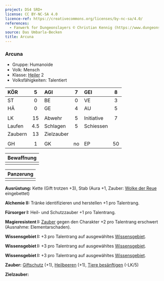 ```yaml
---
project: DS4 SRD+
license: CC BY-NC-SA 4.0
licence-ref: https://creativecommons.org/licenses/by-nc-sa/4.0/
references: 
  - Fanwerk for Dungeonslayers © Christian Kennig (https://www.dungeonslayers.net/)
source: Das Umbarla-Becken
title: Arcuna
---
```


### Arcuna

- Gruppe: Humanoide
- Volk: Mensch
- Klasse: [Heiler](../../grw/charaktere-klasse-heiler.md) 2
- Volksfähigkeiten: Talentiert

| KÖR     |  5  | AGI        |  7  | GEI        |  8  |
| :------ | :-: | :--------- | :-: | :--------- | :-: |
| ST      |  0  | BE         |  0  | VE         |  3  |
| HÄ      |  0  | GE         |  4  | AU         |  5  |
|         |     |            |     |            |     |
| LK      | 15  | Abwehr     |  5  | Initiative |  7  |
| Laufen  | 4.5 | Schlagen   |  5  | Schiessen  |     |
| Zaubern | 13  | Zielzauber |     |            |     |
|         |     |            |     |            |     |
| GH      |  1  | GK         | no  | EP         | 50  |

| Bewaffnung |
| :--------: |
|            |

| Panzerung |
| :-------: |
|           |

**Ausrüstung:** Kette (Gift trotzen +3), Stab (Aura +1, Zauber: [Wolke der Reue](../../grw/zauber/wolke-der-reue.md) eingebettet)

**Alchemie II:** Tränke identifizieren und herstellen +1 pro Talentrang.

**Fürsorger I:** Heil- und Schutzzauber +1 pro Talentrang.

**Magieresistent I:** [Zauber](../../fanwerk/zauber/zauber.md) gegen den Charakter +2 pro Talentrang erschwert (Ausnahme: Elementarschaden).

**Wissensgebiet I:** +3 pro Talentrang auf ausgewähltes [Wissensgebiet](../../grw/talente/wissensgebiet.md).

**Wissensgebiet I:** +3 pro Talentrang auf ausgewähltes [Wissensgebiet](../../grw/talente/wissensgebiet.md).

**Wissensgebiet I:** +3 pro Talentrang auf ausgewähltes [Wissensgebiet](../../grw/talente/wissensgebiet.md).

**Zauber:** [Giftschutz](../../grw/zauber/giftschutz.md) (+1), [Heilbeeren](../../grw/zauber/heilbeeren.md) (+1), [Tiere besänftigen](../../grw/zauber/tiere-besaenftigen.md) (-LK/5)

**Zielzauber:**

